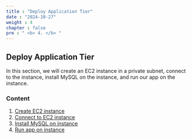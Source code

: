```yaml
---
title : "Deploy Application Tier"
date : "2024-10-27"
weight : 4
chapter : false
pre : " <b> 4. </b> "
---
```


## Deploy Application Tier

In this section, we will create an EC2 instance in a private subnet, connect to the instance, install MySQL on the instance, and run our app on the instance.

### Content

1. [Create EC2 instance](4.1-createec2/)
2. [Connect to EC2 instance](4.2-connectec2/)
3. [Install MySQL on instance](4.3-DownMySQLOnInstance/)
4. [Run app on instance](4.4-RunAppOnInstance/)
